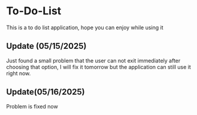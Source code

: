 # To-Do-List
This is a to do list application, hope you can enjoy while using it

## Update (05/15/2025)
Just found a small problem that the user can not exit immediately after choosing that option, I will fix it tomorrow but the application can still use it right now.

## Update(05/16/2025)
Problem is fixed now
